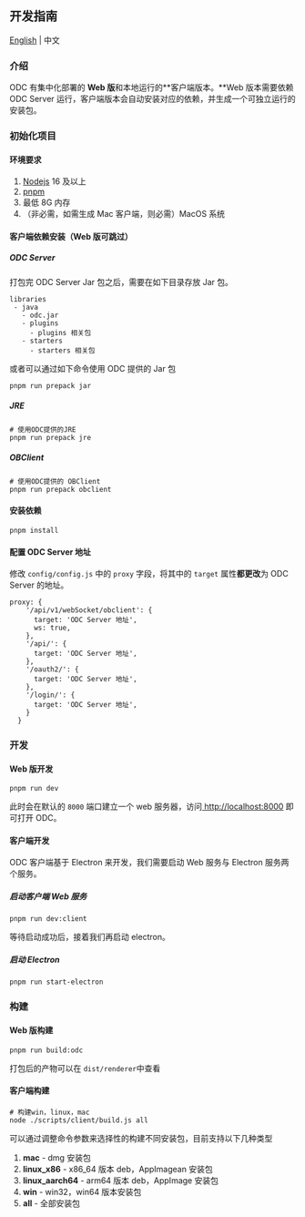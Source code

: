 ## 开发指南

[English](../README.md) | 中文

### 介绍

ODC 有集中化部署的 **Web 版**和本地运行的**客户端版本。**Web 版本需要依赖 ODC Server 运行，客户端版本会自动安装对应的依赖，并生成一个可独立运行的安装包。

### 初始化项目

#### 环境要求

1. [Nodejs](https://nodejs.org/zh-cn/download) 16 及以上
2. [pnpm](https://pnpm.io/zh/installation)
3. 最低 8G 内存
4. （非必需，如需生成 Mac 客户端，则必需）MacOS 系统

#### 客户端依赖安装（Web 版可跳过）

##### ODC Server

打包完 ODC Server Jar 包之后，需要在如下目录存放 Jar 包。

```shell
libraries
 - java
   - odc.jar
   - plugins
     - plugins 相关包
   - starters
     - starters 相关包
```

或者可以通过如下命令使用 ODC 提供的 Jar 包

```shell
pnpm run prepack jar
```

##### JRE

```shell
# 使用ODC提供的JRE
pnpm run prepack jre
```

##### OBClient

```shell
# 使用ODC提供的 OBClient
pnpm run prepack obclient
```

#### 安装依赖

```shell
pnpm install
```

#### 配置 ODC Server 地址

修改 `config/config.js` 中的 `proxy` 字段，将其中的 `target` 属性**都更改**为 ODC Server 的地址。

```shell
proxy: {
    '/api/v1/webSocket/obclient': {
      target: 'ODC Server 地址',
      ws: true,
    },
    '/api/': {
      target: 'ODC Server 地址',
    },
    '/oauth2/': {
      target: 'ODC Server 地址',
    },
    '/login/': {
      target: 'ODC Server 地址',
    }
  }
```

### 开发

#### Web 版开发

```shell
pnpm run dev
```

此时会在默认的 `8000` 端口建立一个 web 服务器，访问[ http://localhost:8000](https://localhost:8000) 即可打开 ODC。

#### 客户端开发

ODC 客户端基于 Electron 来开发，我们需要启动 Web 服务与 Electron 服务两个服务。

##### 启动客户端 Web 服务

```shell
pnpm run dev:client
```

等待启动成功后，接着我们再启动 electron。

##### 启动 Electron

```shell
pnpm run start-electron
```

### 构建

#### Web 版构建

```shell
pnpm run build:odc
```

打包后的产物可以在 `dist/renderer`中查看

#### 客户端构建

```shell
# 构建win，linux，mac
node ./scripts/client/build.js all
```

可以通过调整命令参数来选择性的构建不同安装包，目前支持以下几种类型

1. **mac** - dmg 安装包
2. **linux_x86** - x86_64 版本 deb，AppImagean 安装包
3. **linux_aarch64** - arm64 版本 deb，AppImage 安装包
4. **win** - win32，win64 版本安装包
5. **all** - 全部安装包
